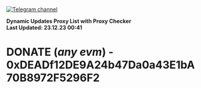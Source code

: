 [![Telegram channel](https://img.shields.io/endpoint?url=https://runkit.io/damiankrawczyk/telegram-badge/branches/master?url=https://t.me/n4z4v0d)](https://t.me/n4z4v0d) 

**Dynamic Updates Proxy List with Proxy Checker**  
**Last Updated: 23.12.23 00:41**

# DONATE (_any evm_) - 0xDEADf12DE9A24b47Da0a43E1bA70B8972F5296F2
